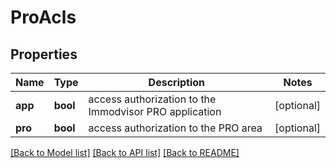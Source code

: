# ProAcls

## Properties
Name | Type | Description | Notes
------------ | ------------- | ------------- | -------------
**app** | **bool** | access authorization to the Immodvisor PRO application | [optional] 
**pro** | **bool** | access authorization to the PRO area | [optional] 

[[Back to Model list]](../../README.md#documentation-for-models) [[Back to API list]](../../README.md#documentation-for-api-endpoints) [[Back to README]](../../README.md)

